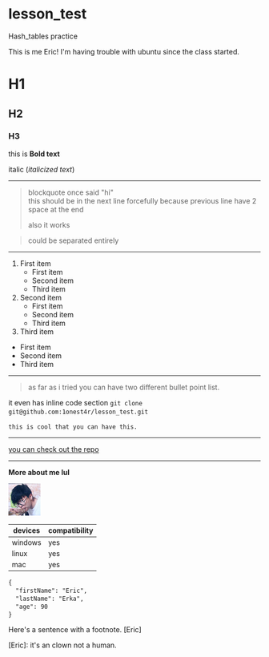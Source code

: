 # lesson_test
Hash_tables practice 

This is me Eric! I'm having trouble with ubuntu since the 
class started.

# H1
## H2
### H3

this is **Bold text**

italic (*italicized text*)

---

> blockquote once said "hi"  
> this should be in the next line forcefully because previous line have 2 space at the end
>
>also it works

>could be separated entirely

---

1. First item 
   - First item
   - Second item
   - Third item
2. Second item
   - First item
   - Second item
   - Third item
3. Third item
- First item
- Second item
- Third item
  
---

>as far as i tried you can have two different bullet point list.

it even has inline code section
`git clone git@github.com:1onest4r/lesson_test.git`

```
this is cool that you can have this.
```

---

[you can check out the repo](https://github.com/1onest4r/lesson_test)

---

**More about me lul**

![this is image of ](lmao.jpg)

| devices| compatibility |
| --- | --- |
| windows | yes |
| linux | yes |
| mac | yes |

```
{
  "firstName": "Eric",
  "lastName": "Erka",
  "age": 90
}
```

Here's a sentence with a footnote. [Eric]

[Eric]: it's an clown not a human.
